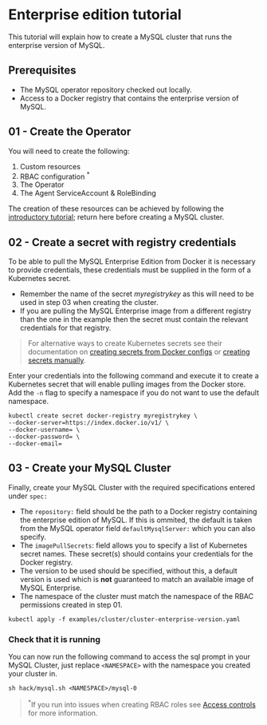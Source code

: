 # Enterprise edition tutorial
This tutorial will explain how to create a MySQL cluster that runs the enterprise version of MySQL.

## Prerequisites

- The MySQL operator repository checked out locally.
- Access to a Docker registry that contains the enterprise version of MySQL.

## 01 - Create the Operator
You will need to create the following:

1. Custom resources 
2. RBAC configuration <sup>*</sup>
3. The Operator 
4. The Agent ServiceAccount & RoleBinding

The creation of these resources can be achieved by following the [introductory tutorial][1]; return here before creating a MySQL cluster.

## 02 - Create a secret with registry credentials
To be able to pull the MySQL Enterprise Edition from Docker it is necessary to provide credentials, these credentials must be supplied in the form of a Kubernetes secret.

- Remember the name of the secret *myregistrykey* as this will need to be used in step 03 when creating the cluster. 
- If you are pulling the MySQL Enterprise image from a different registry than the one in the example then the secret must contain the relevant credentials for that registry.

>For alternative ways to create Kubernetes secrets see their documentation on [creating secrets from Docker configs](https://kubernetes.io/docs/concepts/containers/images/#specifying-imagepullsecrets-on-a-pod) or [creating secrets manually](https://kubernetes.io/docs/concepts/containers/images/#creating-a-secret-with-a-docker-config).

Enter your credentials into the following command and execute it to create a Kubernetes secret that will enable pulling images from the Docker store. Add  the `-n` flag to specify a namespace if you do not want to use the default namespace. 
```
kubectl create secret docker-registry myregistrykey \
--docker-server=https://index.docker.io/v1/ \
--docker-username= \
--docker-password= \
--docker-email=
```
## 03 - Create your MySQL Cluster
Finally, create your MySQL Cluster with the required specifications entered under `spec:` 

- The `repository:` field should be the path to a Docker registry containing the enterprise edition of MySQL. If this is ommited, the default is taken from the MySQL operator field `defaultMysqlServer:` which you can also specify.
- The `imagePullSecrets`: field allows you to specify a list of Kubernetes secret names. These secret(s) should contains your credentials for the Docker registry.
- The version to be used should be specified, without this, a default version is used which is **not** guaranteed to match an available image of MySQL Enterprise.
- The namespace of the cluster  must match the namespace of the RBAC permissions created in step 01.
```
kubectl apply -f examples/cluster/cluster-enterprise-version.yaml
```
### Check that it is running
You can now run the following command to access the sql prompt in your MySQL Cluster, just replace `<NAMESPACE>` with the namespace you created your cluster in.
```
sh hack/mysql.sh <NAMESPACE>/mysql-0
```

><sup>*</sup>If you run into issues when creating RBAC roles see [Access controls](https://docs.cloud.oracle.com/iaas/Content/ContEng/Concepts/contengabouta]ccesscontrol.htm?) for more information.

[1]: docs/tutorial.md